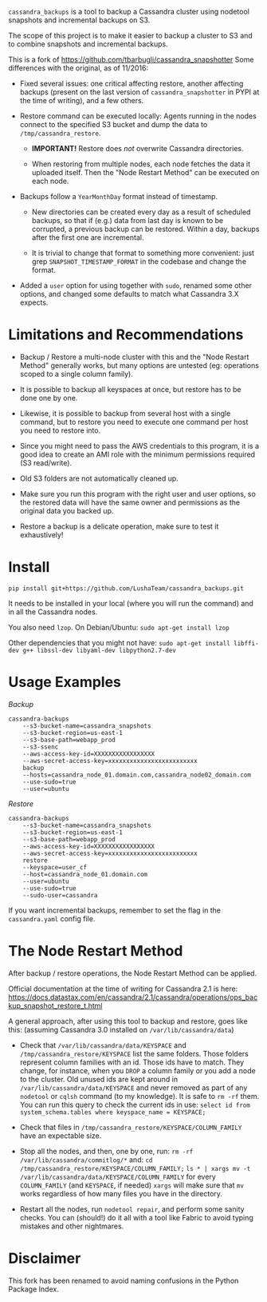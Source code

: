 `cassandra_backups` is a tool to backup a Cassandra cluster using nodetool snapshots and 
incremental backups on S3.

The scope of this project is to make it easier to backup a cluster to S3 and to combine
snapshots and incremental backups.

This is a fork of https://github.com/tbarbugli/cassandra_snapshotter 
Some differences with the original, as of 11/2016:
 
 * Fixed several issues: one critical affecting restore, another affecting backups (present on 
 the last version of `cassandra_snapshotter` in PYPI at the time of writing), and a few others.
 
 * Restore command can be executed locally: 
    Agents running in the nodes connect to the specified S3 bucket and dump the data to 
    `/tmp/cassandra_restore`. 
    * **IMPORTANT!** Restore does _not_ overwrite Cassandra directories.
    
    * When restoring from multiple nodes, each node fetches the data it uploaded itself.
     Then the "Node Restart Method" can be executed on each node.

 * Backups follow a `YearMonthDay` format instead of timestamp.
    * New directories can be created every day as a result of scheduled backups, so that if (e.g.)
    data from last day is known to be corrupted, a previous backup can be restored.
    Within a day, backups after the first one are incremental.
    
    * It is trivial to change that format to something more convenient:
    just grep `SNAPSHOT_TIMESTAMP_FORMAT` in the codebase and change the format.

 * Added a `user` option for using together with `sudo`, renamed some other options, and changed 
 some defaults to match what Cassandra 3.X expects.
 

Limitations and Recommendations
===============================

* Backup / Restore a multi-node cluster with this and the "Node Restart Method" generally works,
but many options are untested (eg: operations scoped to a single column family).
    
* It is possible to backup all keyspaces at once, but restore has to be done one by one.

* Likewise, it is possible to backup from several host with a single command, but to restore 
you need to execute one command per host you need to restore into.

* Since you might need to pass the AWS credentials to this program, it is a good idea to create
an AMI role with the minimum permissions required (S3 read/write).

* Old S3 folders are not automatically cleaned up.

* Make sure you run this program with the right user and user options, so the restored data will 
have the same owner and permissions as the original data you backed up.

* Restore a backup is a delicate operation, make sure to test it exhaustively! 


Install
=======

`pip install git+https://github.com/LushaTeam/cassandra_backups.git`

It needs to be installed in your local (where you will run the command) and in all
the Cassandra nodes.

You also need `lzop`. On Debian/Ubuntu: 
`sudo apt-get install lzop`

Other dependencies that you might not have:
`sudo apt-get install libffi-dev g++ libssl-dev libyaml-dev libpython2.7-dev`

  
Usage Examples
==============

_Backup_

```
cassandra-backups 
    --s3-bucket-name=cassandra_snapshots
    --s3-bucket-region=us-east-1 
    --s3-base-path=webapp_prod
    --s3-ssenc
    --aws-access-key-id=XXXXXXXXXXXXXXXXX 
    --aws-secret-access-key=xxxxxxxxxxxxxxxxxxxxxxxxx 
    backup 
    --hosts=cassandra_node_01.domain.com,cassandra_node02_domain.com 
    --use-sudo=true
    --user=ubuntu
```


_Restore_

```
cassandra-backups 
    --s3-bucket-name=cassandra_snapshots 
    --s3-bucket-region=us-east-1 
    --s3-base-path=webapp_prod 
    --aws-access-key-id=XXXXXXXXXXXXXXXXX 
    --aws-secret-access-key=xxxxxxxxxxxxxxxxxxxxxxxxx 
    restore 
    --keyspace=user_cf
    --host=cassandra_node_01.domain.com 
    --user=ubuntu 
    --use-sudo=true 
    --sudo-user=cassandra
```


If you want incremental backups, remember to set the flag in the `cassandra.yaml` config file.


The Node Restart Method
=======================

After backup / restore operations, the Node Restart Method can be applied.

Official documentation at the time of writing for Cassandra 2.1 is here:
https://docs.datastax.com/en/cassandra/2.1/cassandra/operations/ops_backup_snapshot_restore_t.html

A general approach, after using this tool to backup and restore, goes like this: 
(assuming Cassandra 3.0 installed on `/var/lib/cassandra/data`) 
 
* Check that `/var/lib/cassandra/data/KEYSPACE` and `/tmp/cassandra_restore/KEYSPACE` list
  the same folders. Those folders represent column families with an id. Those ids have to match.
  They change, for instance, when you `DROP` a column family or you add a node to the cluster.
  Old unused ids are kept around in `/var/lib/cassandra/data/KEYSPACE` and never removed as part
  of any `nodetool` or `cqlsh` command (to my knowledge). It is safe to `rm -rf` them.
  You can run this query to check the current ids in use:
  `select id from system_schema.tables where keyspace_name = KEYSPACE;`
  
* Check that files in `/tmp/cassandra_restore/KEYSPACE/COLUMN_FAMILY` have an expectable size.

* Stop all the nodes, and then, one by one, run:
 `rm -rf /var/lib/cassandra/commitlog/*`
 and:
 `cd /tmp/cassandra_restore/KEYSPACE/COLUMN_FAMILY;`
 `ls * | xargs mv -t  /var/lib/cassandra/data/KEYSPACE/COLUMN_FAMILY`
 for every `COLUMN_FAMILY` (and `KEYSPACE`, if needed)
 `xargs` will make sure that `mv` works regardless of how many files you have in the directory.
 
* Restart all the nodes, run `nodetool repair`, and perform some sanity checks.
You can (should!) do it all with a tool like Fabric to avoid typing mistakes and other nightmares.
   

Disclaimer
==========

This fork has been renamed to avoid naming confusions in the Python Package Index. 
